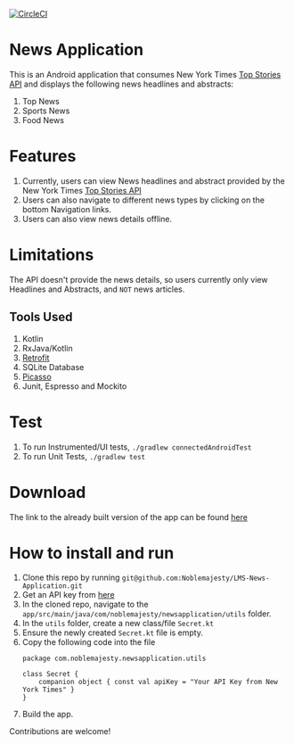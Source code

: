 
[![CircleCI](https://circleci.com/gh/Noblemajesty/LMS-News-Application/tree/develop.svg?style=svg)](https://circleci.com/gh/Noblemajesty/LMS-News-Application/tree/develop)
# News Application
This is an Android application that consumes New York Times [Top Stories API](https://any-api.com/nytimes_com/top_stories/docs/API_Description) and displays the following news headlines and abstracts:
1. Top News
2. Sports News
3. Food News

# Features
1. Currently, users can view News headlines and abstract provided by the New York Times [Top Stories API](https://any-api.com/nytimes_com/top_stories/docs/API_Description)
2. Users can also navigate to different news types by clicking on the bottom Navigation links.
3. Users can also view news details offline.

# Limitations
The API doesn't provide the news details, so users currently only view Headlines and Abstracts, and `NOT` news articles.

## Tools Used
1. Kotlin
2. RxJava/Kotlin
3. [Retrofit](https://square.github.io/retrofit/)
4. SQLite Database
5. [Picasso](http://square.github.io/picasso/)
6. Junit, Espresso and Mockito

# Test
1. To run Instrumented/UI tests, `./gradlew connectedAndroidTest`
2. To run Unit Tests, `./gradlew test`

# Download
The link to the already built version of the app can be found [here](http://www.droidbin.com/p1d1vpne1t1qjp1urg6v41tv9vcf3)

# How to install and run
1. Clone this repo by running `git@github.com:Noblemajesty/LMS-News-Application.git`
2. Get an API key from [here](https://developer.nytimes.com/get-started)
3. In the cloned repo, navigate to the `app/src/main/java/com/noblemajesty/newsapplication/utils` folder.
4. In the `utils` folder, create a new class/file `Secret.kt`
5. Ensure the newly created `Secret.kt` file is empty.
6. Copy the following code into the file
    ```
    package com.noblemajesty.newsapplication.utils

    class Secret {
        companion object { const val apiKey = "Your API Key from New York Times" }
    }
    ```
7. Build the app.

Contributions are welcome!